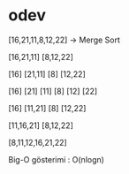 # odev
[16,21,11,8,12,22] -> Merge Sort

[16,21,11] [8,12,22]

[16] [21,11] [8] [12,22]

[16] [21] [11] [8] [12] [22]

[16] [11,21] [8] [12,22]

[11,16,21] [8,12,22]

[8,11,12,16,21,22]

Big-O gösterimi : O(nlogn)

